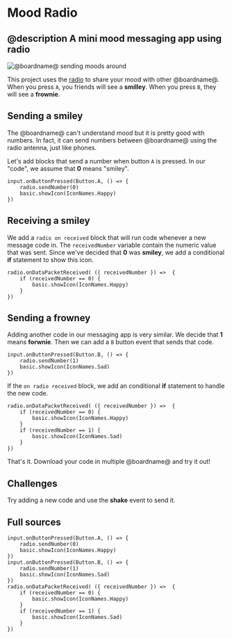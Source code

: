 # Mood Radio

## @description A mini mood messaging app using radio

![@boardname@ sending moods around](/static/mb/projects/mood-radio.png)

This project uses the [radio](/reference/radio) to share your mood with other @boardname@.
When you press ``A``, you friends will see a **smilley**. When you press ``B``, they will see a **frownie**.

## Sending a smiley

The @boardname@ can't understand mood but it is pretty good with numbers. In fact, it can send numbers
between @boardname@ using the radio antenna, just like phones.

Let's add blocks that send a number when button ``A`` is pressed. In our "code", 
we assume that **0** means "smiley".

```blocks
input.onButtonPressed(Button.A, () => {
    radio.sendNumber(0)
    basic.showIcon(IconNames.Happy)
})
```

## Receiving a smiley

We add a ``radio on received`` block that will run code whenever a new message code in.
The ``receivedNumber`` variable contain the numeric value that was sent. Since we've decided that
**0** was **smiley**, we add a conditional **if** statement to show this icon.

```blocks
radio.onDataPacketReceived( ({ receivedNumber }) =>  {
    if (receivedNumber == 0) {
        basic.showIcon(IconNames.Happy)
    }
})
```

## Sending a frowney

Adding another code in our messaging app is very similar. We decide that **1** means **forwnie**.
Then we can add a ``B`` button event that sends that code.

```blocks
input.onButtonPressed(Button.B, () => {
    radio.sendNumber(1)
    basic.showIcon(IconNames.Sad)
})
```

If the ``on radio received`` block, we add an conditional **if** statement to handle the new code.

```blocks
radio.onDataPacketReceived( ({ receivedNumber }) =>  {
    if (receivedNumber == 0) {
        basic.showIcon(IconNames.Happy)
    }
    if (receivedNumber == 1) {
        basic.showIcon(IconNames.Sad)
    }
})
```

That's it. Download your code in multiple @boardname@ and try it out!

## Challenges

Try adding a new code and use the **shake** event to send it.

## Full sources

```blocks
input.onButtonPressed(Button.A, () => {
    radio.sendNumber(0)
    basic.showIcon(IconNames.Happy)
})
input.onButtonPressed(Button.B, () => {
    radio.sendNumber(1)
    basic.showIcon(IconNames.Sad)
})
radio.onDataPacketReceived( ({ receivedNumber }) =>  {
    if (receivedNumber == 0) {
        basic.showIcon(IconNames.Happy)
    }
    if (receivedNumber == 1) {
        basic.showIcon(IconNames.Sad)
    }
})
```